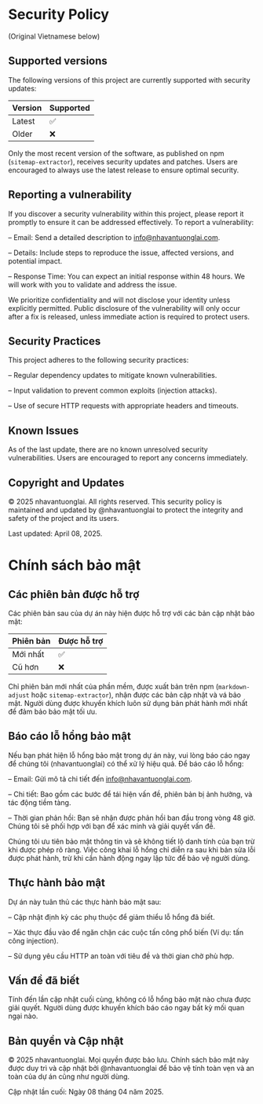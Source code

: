 # Security Policy

(Original Vietnamese below)
 
## Supported versions

The following versions of this project are currently supported with security updates:

| Version | Supported |
|---------|--------------------|
| Latest | :white_check_mark: |
| Older  | :x: |

Only the most recent version of the software, as published on npm (`sitemap-extractor`), receives security updates and patches. Users are encouraged to always use the latest release to ensure optimal security.

## Reporting a vulnerability

If you discover a security vulnerability within this project, please report it promptly to ensure it can be addressed effectively. To report a vulnerability:

– Email: Send a detailed description to info@nhavantuonglai.com.

– Details: Include steps to reproduce the issue, affected versions, and potential impact.

– Response Time: You can expect an initial response within 48 hours. We will work with you to validate and address the issue.

We prioritize confidentiality and will not disclose your identity unless explicitly permitted. Public disclosure of the vulnerability will only occur after a fix is released, unless immediate action is required to protect users.

## Security Practices

This project adheres to the following security practices:

– Regular dependency updates to mitigate known vulnerabilities.

– Input validation to prevent common exploits (injection attacks).

– Use of secure HTTP requests with appropriate headers and timeouts.

## Known Issues

As of the last update, there are no known unresolved security vulnerabilities. Users are encouraged to report any concerns immediately.

## Copyright and Updates

© 2025 nhavantuonglai. All rights reserved. This security policy is maintained and updated by @nhavantuonglai to protect the integrity and safety of the project and its users.

Last updated: April 08, 2025.

# Chính sách bảo mật

## Các phiên bản được hỗ trợ

Các phiên bản sau của dự án này hiện được hỗ trợ với các bản cập nhật bảo mật:

| Phiên bản | Được hỗ trợ |
|-----------|--------------------|
| Mới nhất| :white_check_mark: |
| Cũ hơn | :x: |

Chỉ phiên bản mới nhất của phần mềm, được xuất bản trên npm (`markdown-adjust` hoặc `sitemap-extractor`), nhận được các bản cập nhật và vá bảo mật. Người dùng được khuyến khích luôn sử dụng bản phát hành mới nhất để đảm bảo bảo mật tối ưu.

## Báo cáo lỗ hổng bảo mật

Nếu bạn phát hiện lỗ hổng bảo mật trong dự án này, vui lòng báo cáo ngay để chúng tôi (nhavantuonglai) có thể xử lý hiệu quả. Để báo cáo lỗ hổng:

– Email: Gửi mô tả chi tiết đến info@nhavantuonglai.com.

– Chi tiết: Bao gồm các bước để tái hiện vấn đề, phiên bản bị ảnh hưởng, và tác động tiềm tàng.

– Thời gian phản hồi: Bạn sẽ nhận được phản hồi ban đầu trong vòng 48 giờ. Chúng tôi sẽ phối hợp với bạn để xác minh và giải quyết vấn đề.

Chúng tôi ưu tiên bảo mật thông tin và sẽ không tiết lộ danh tính của bạn trừ khi được phép rõ ràng. Việc công khai lỗ hổng chỉ diễn ra sau khi bản sửa lỗi được phát hành, trừ khi cần hành động ngay lập tức để bảo vệ người dùng.

## Thực hành bảo mật

Dự án này tuân thủ các thực hành bảo mật sau:

– Cập nhật định kỳ các phụ thuộc để giảm thiểu lỗ hổng đã biết.

– Xác thực đầu vào để ngăn chặn các cuộc tấn công phổ biến (Ví dụ: tấn công injection).

– Sử dụng yêu cầu HTTP an toàn với tiêu đề và thời gian chờ phù hợp.

## Vấn đề đã biết

Tính đến lần cập nhật cuối cùng, không có lỗ hổng bảo mật nào chưa được giải quyết. Người dùng được khuyến khích báo cáo ngay bất kỳ mối quan ngại nào.

## Bản quyền và Cập nhật

© 2025 nhavantuonglai. Mọi quyền được bảo lưu. Chính sách bảo mật này được duy trì và cập nhật bởi @nhavantuonglai để bảo vệ tính toàn vẹn và an toàn của dự án cũng như người dùng.

Cập nhật lần cuối: Ngày 08 tháng 04 năm 2025.